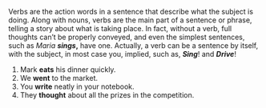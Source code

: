 Verbs are the action words in a sentence that describe what the subject is doing. Along with nouns, verbs are the main part of a sentence or phrase, telling a story about what is taking place. In fact, without a verb, full thoughts can’t be properly conveyed, and even the simplest sentences, such as _Maria **sings**_**,** have one. Actually, a verb can be a sentence by itself, with the subject, in most case you, implied, such as, **_Sing_**! and **_Drive_**!

1.  Mark **eats** his dinner quickly.
2.  We **went** to the market.
3.  You **write** neatly in your notebook.
4.  They **thought** about all the prizes in the competition.